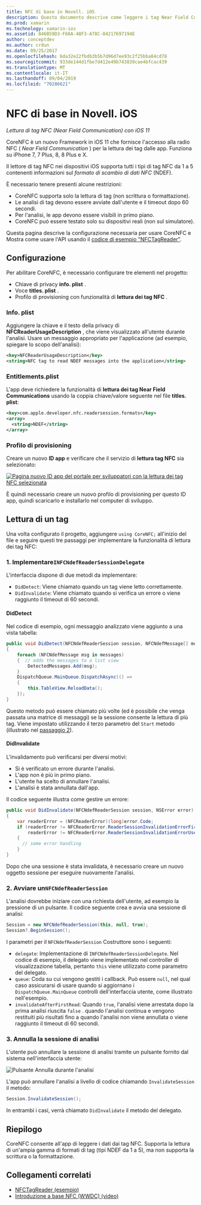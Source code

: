```yaml
---
title: NFC di base in Novell. iOS
description: Questo documento descrive come leggere i tag Near Field Communication in Novell. iOS usando le API introdotte in iOS 11.
ms.prod: xamarin
ms.technology: xamarin-ios
ms.assetid: 846B59D3-F66A-48F3-A78C-84217697194E
author: conceptdev
ms.author: crdun
ms.date: 09/25/2017
ms.openlocfilehash: 6da32e22fbdb3b5b7d96d7ee93c2f25bba84cd78
ms.sourcegitcommit: 933de144d1fbe7d412e49b743839cae4bfcac439
ms.translationtype: MT
ms.contentlocale: it-IT
ms.lasthandoff: 09/04/2019
ms.locfileid: "70286621"
---
```

# <a name="core-nfc-in-xamarinios"></a>NFC di base in Novell. iOS

_Lettura di tag NFC (Near Field Communication) con iOS 11_

CoreNFC è un nuovo Framework in iOS 11 che fornisce l'accesso alla radio NFC ( _Near Field Communication_ ) per la lettura dei tag dalle app. Funziona su iPhone 7, 7 Plus, 8, 8 Plus e X.

Il lettore di tag NFC nei dispositivi iOS supporta tutti i tipi di tag NFC da 1 a 5 contenenti informazioni sul _formato di scambio di dati NFC_ (NDEF).

È necessario tenere presenti alcune restrizioni:

- CoreNFC supporta solo la lettura di tag (non scrittura o formattazione).
- Le analisi di tag devono essere avviate dall'utente e il timeout dopo 60 secondi.
- Per l'analisi, le app devono essere visibili in primo piano.
- CoreNFC può essere testato solo su dispositivi reali (non sul simulatore).

Questa pagina descrive la configurazione necessaria per usare CoreNFC e Mostra come usare l'API usando il [codice di esempio "NFCTagReader"](https://docs.microsoft.com/samples/xamarin/ios-samples/ios11-nfctagreader).

## <a name="configuration"></a>Configurazione

Per abilitare CoreNFC, è necessario configurare tre elementi nel progetto:

- Chiave di privacy **info. plist** .
- Voce **titles. plist** .
- Profilo di provisioning con funzionalità di **lettura dei tag NFC** .

### <a name="infoplist"></a>Info. plist

Aggiungere la chiave e il testo della privacy di **NFCReaderUsageDescription** , che viene visualizzato all'utente durante l'analisi. Usare un messaggio appropriato per l'applicazione (ad esempio, spiegare lo scopo dell'analisi):

```xml
<key>NFCReaderUsageDescription</key>
<string>NFC tag to read NDEF messages into the application</string>
```

### <a name="entitlementsplist"></a>Entitlements.plist

L'app deve richiedere la funzionalità di **lettura dei tag Near Field Communications** usando la coppia chiave/valore seguente nel file **titles. plist**:

```xml
<key>com.apple.developer.nfc.readersession.formats</key>
<array>
  <string>NDEF</string>
</array>
```

### <a name="provisioning-profile"></a>Profilo di provisioning

Creare un nuovo **ID app** e verificare che il servizio di **lettura tag NFC** sia selezionato:

[![Pagina nuovo ID app del portale per sviluppatori con la lettura dei tag NFC selezionata](corenfc-images/app-services-nfc-sml.png)](corenfc-images/app-services-nfc.png#lightbox)

È quindi necessario creare un nuovo profilo di provisioning per questo ID app, quindi scaricarlo e installarlo nel computer di sviluppo.

## <a name="reading-a-tag"></a>Lettura di un tag

Una volta configurato il progetto, aggiungere `using CoreNFC;` all'inizio del file e seguire questi tre passaggi per implementare la funzionalità di lettura dei tag NFC:

### <a name="1-implement-infcndefreadersessiondelegate"></a>1. Implementare`INFCNdefReaderSessionDelegate`

L'interfaccia dispone di due metodi da implementare:

- `DidDetect`: Viene chiamato quando un tag viene letto correttamente.
- `DidInvalidate`: Viene chiamato quando si verifica un errore o viene raggiunto il timeout di 60 secondi.

#### <a name="diddetect"></a>DidDetect

Nel codice di esempio, ogni messaggio analizzato viene aggiunto a una vista tabella:

```csharp
public void DidDetect(NFCNdefReaderSession session, NFCNdefMessage[] messages)
{
    foreach (NFCNdefMessage msg in messages)
    {  // adds the messages to a list view
        DetectedMessages.Add(msg);
    }
    DispatchQueue.MainQueue.DispatchAsync(() =>
    {
        this.TableView.ReloadData();
    });
}
```

Questo metodo può essere chiamato più volte (ed è possibile che venga passata una matrice di messaggi) se la sessione consente la lettura di più tag. Viene impostato utilizzando il terzo parametro del `Start` metodo (illustrato nel [passaggio 2](#step2)).

#### <a name="didinvalidate"></a>DidInvalidate

L'invalidamento può verificarsi per diversi motivi:

- Si è verificato un errore durante l'analisi.
- L'app non è più in primo piano.
- L'utente ha scelto di annullare l'analisi.
- L'analisi è stata annullata dall'app.

Il codice seguente illustra come gestire un errore:

```csharp
public void DidInvalidate(NFCNdefReaderSession session, NSError error)
{
    var readerError = (NFCReaderError)(long)error.Code;
    if (readerError != NFCReaderError.ReaderSessionInvalidationErrorFirstNDEFTagRead &&
        readerError != NFCReaderError.ReaderSessionInvalidationErrorUserCanceled)
    {
      // some error handling
    }
}
```

Dopo che una sessione è stata invalidata, è necessario creare un nuovo oggetto sessione per eseguire nuovamente l'analisi.

<a name="step2" />

### <a name="2-start-an-nfcndefreadersession"></a>2. Avviare un`NFCNdefReaderSession`

L'analisi dovrebbe iniziare con una richiesta dell'utente, ad esempio la pressione di un pulsante.
Il codice seguente crea e avvia una sessione di analisi:

```csharp
Session = new NFCNdefReaderSession(this, null, true);
Session?.BeginSession();
```

I parametri per il `NFCNdefReaderSession` Costruttore sono i seguenti:

- `delegate`: Implementazione di `INFCNdefReaderSessionDelegate`. Nel codice di esempio, il delegato viene implementato nel controller di visualizzazione tabella, pertanto `this` viene utilizzato come parametro del delegato.
- `queue`: Coda su cui vengono gestiti i callback. Può essere `null`, nel qual caso assicurarsi di usare quando si aggiornano i `DispatchQueue.MainQueue` controlli dell'interfaccia utente, come illustrato nell'esempio.
- `invalidateAfterFirstRead`: Quando `true`, l'analisi viene arrestata dopo la prima analisi riuscita `false` . quando l'analisi continua e vengono restituiti più risultati fino a quando l'analisi non viene annullata o viene raggiunto il timeout di 60 secondi.


### <a name="3-cancel-the-scanning-session"></a>3. Annulla la sessione di analisi

L'utente può annullare la sessione di analisi tramite un pulsante fornito dal sistema nell'interfaccia utente:

![Pulsante Annulla durante l'analisi](corenfc-images/scan-cancel-sml.png)

L'app può annullare l'analisi a livello di codice chiamando `InvalidateSession` il metodo:

```csharp
Session.InvalidateSession();
```

In entrambi i casi, verrà chiamato `DidInvalidate` il metodo del delegato.

## <a name="summary"></a>Riepilogo

CoreNFC consente all'app di leggere i dati dai tag NFC. Supporta la lettura di un'ampia gamma di formati di tag (tipi NDEF da 1 a 5), ma non supporta la scrittura o la formattazione.


## <a name="related-links"></a>Collegamenti correlati

- [NFCTagReader (esempio)](https://docs.microsoft.com/samples/xamarin/ios-samples/ios11-nfctagreader)
- [Introduzione a base NFC (WWDC) (video)](https://developer.apple.com/videos/play/wwdc2017/718/)
